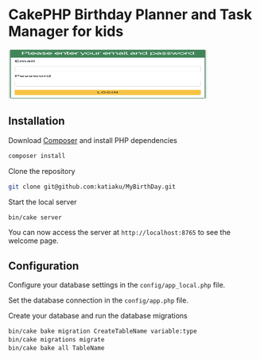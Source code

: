 # CakePHP Birthday Planner and Task Manager for kids

<img src="webroot/img/login.png" alt="Login" width="400" height="100">

## Installation

Download [Composer](https://getcomposer.org/doc/00-intro.md) and install PHP dependencies

```bash
composer install
```

Clone the repository

```bash
git clone git@github.com:katiaku/MyBirthDay.git
```

Start the local server

```bash
bin/cake server
```

You can now access the server at `http://localhost:8765` to see the welcome page.

## Configuration

Configure your database settings in the `config/app_local.php` file.

Set the database connection in the `config/app.php` file.

Create your database and run the database migrations

```bash
bin/cake bake migration CreateTableName variable:type
bin/cake migrations migrate
bin/cake bake all TableName
```
